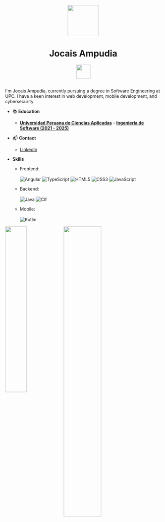 <div align="center">
  <img src="https://github.com/Anmol-Baranwal/Cool-GIFs-For-GitHub/assets/74038190/b3fef2db-e671-4610-bb84-1d65533dc5fb" width="100">
  <h1>Jocais Ampudia</h1><img src="https://user-images.githubusercontent.com/74038190/214644152-52f47eb3-5e31-4f47-8758-05c9468d5596.gif" width="45">
<br><br>

</div>

<!--
**IsaacAmp24/IsaacAmp24** is a ✨ _special_ ✨ repository because its `README.md` (this file) appears on your GitHub profile.

Here are some ideas to get you started:

- 🔭 I’m currently working on ...
- 🌱 I’m currently learning ...
- 👯 I’m looking to collaborate on ...
- 🤔 I’m looking for help with ...
- 💬 Ask me about ...
- 📫 How to reach me: ...
- 😄 Pronouns: ...
- ⚡ Fun fact: ...
-->

I'm Jocais Ampudia, currently pursuing a degree in Software Engineering at UPC. I have a keen interest in web development, mobile development, and cybersecurity.

- 📚 **Education**

  - **[Universidad Peruana de Ciencias Aplicadas](https://www.upc.edu.pe)** - **[Ingeniería de Software (2021 - 2025)](https://pregrado.upc.edu.pe/facultad-de-ingenieria/ingenieria-de-software/)**

- 📬 **Contact**

  - [LinkedIn](https://www.linkedin.com/in/jos%C3%A9-carlos-isaac-ampudia-flores-6b7899274)

- **Skills**
  - Frontend: <br><br>
     ![Angular](https://img.shields.io/badge/angular-%23DD0031.svg?style=for-the-badge&logo=angular&logoColor=white)
     ![TypeScript](https://img.shields.io/badge/typescript-%23007ACC.svg?style=for-the-badge&logo=typescript&logoColor=white)
     ![HTML5](https://img.shields.io/badge/html5-%23E34F26.svg?style=for-the-badge&logo=html5&logoColor=white)
     ![CSS3](https://img.shields.io/badge/css3-%231572B6.svg?style=for-the-badge&logo=css3&logoColor=white)
     ![JavaScript](https://img.shields.io/badge/javascript-%23323330.svg?style=for-the-badge&logo=javascript&logoColor=%23F7DF1E)

  - Backend: <br><br>
     ![Java](https://img.shields.io/badge/java-%23ED8B00.svg?style=for-the-badge&logo=openjdk&logoColor=white)
     ![C#](https://img.shields.io/badge/c%23-%23239120.svg?style=for-the-badge&logo=csharp&logoColor=white)
    
  - Mobile: <br><br>
     ![Kotlin](https://img.shields.io/badge/kotlin-%237F52FF.svg?style=for-the-badge&logo=kotlin&logoColor=white)
    
<div>
  <img src="https://github-readme-stats.vercel.app/api/top-langs/?username=IsaacAmp24&layout=compact&theme=tokyonight" align="left" width="37%">
  <img src="https://github-readme-stats.vercel.app/api?username=IsaacAmp24&show_icons=true&theme=tokyonight&rank_icon=github" align="left" width="49%">
</div>
